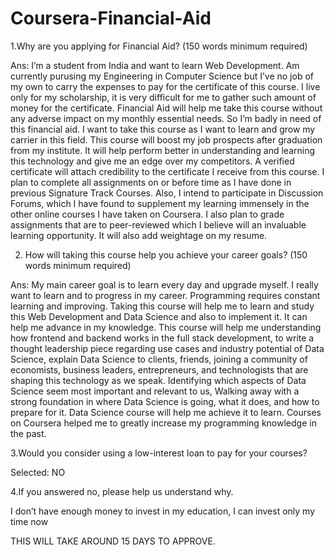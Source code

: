 # Coursera-Financial-Aid

1.Why are you applying for Financial Aid? (150 words minimum required)

Ans: I’m a student from India and want to learn Web Development. Am currently purusing my Engineering in Computer Science but I’ve no job of my own to carry the expenses to pay for the certificate of this course. I live only for my scholarship, it is very difficult for me to gather such amount of money for the certificate. Financial Aid will help me take this course without any adverse impact on my monthly essential needs. So I’m badly in need of this financial aid. I want to take this course as I want to learn and grow my carrier in this field. This course will boost my job prospects after graduation from my institute. It will help perform better in understanding and learning this technology and give me an edge over my competitors. A verified certificate will attach credibility to the certificate I receive from this course. I plan to complete all assignments on or before time as I have done in previous Signature Track Courses. Also, I intend to participate in Discussion Forums, which I have found to supplement my learning immensely in the other online courses I have taken on Coursera. I also plan to grade assignments that are to peer-reviewed which I believe will an invaluable learning opportunity. It will also add weightage on my resume.


2. How will taking this course help you achieve your career goals? (150 words minimum required)
 
Ans: My main career goal is to learn every day and upgrade myself. I really want to learn and to progress in my career. Programming requires constant learning and improving. Taking this course will help me to learn and study this Web Development and Data Science  and also to implement it. It can help me advance in my knowledge. This course will help me understanding how frontend and backend works in the full stack development, to write a thought leadership piece regarding use cases and industry potential of Data Science, explain Data Science to clients, friends, joining a community of economists, business leaders, entrepreneurs, and technologists that are shaping this technology as we speak. Identifying which aspects of Data Science seem most important and relevant to us, Walking away with a strong foundation in where Data Science is going, what it does, and how to prepare for it. Data Science course will help me achieve it to learn. Courses on Coursera helped me to greatly increase my programming knowledge in the past.


3.Would you consider using a low-interest loan to pay for your courses?

Selected: NO

4.If you answered no, please help us understand why.

I don’t have enough money to invest in my education, I can invest only my time now
 
 THIS WILL TAKE AROUND 15 DAYS TO APPROVE. 
